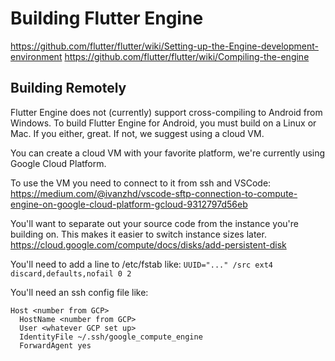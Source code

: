 # Building Flutter Engine

https://github.com/flutter/flutter/wiki/Setting-up-the-Engine-development-environment
https://github.com/flutter/flutter/wiki/Compiling-the-engine

## Building Remotely

Flutter Engine does not (currently) support cross-compiling to Android from
Windows.  To build Flutter Engine for Android, you must build on a Linux or Mac.
If you either, great.  If not, we suggest using a cloud VM.

You can create a cloud VM with your favorite platform, we're currently using
Google Cloud Platform.

To use the VM you need to connect to it from ssh and VSCode:
https://medium.com/@ivanzhd/vscode-sftp-connection-to-compute-engine-on-google-cloud-platform-gcloud-9312797d56eb

You'll want to separate out your source code from the instance you're building on.  This makes it easier to switch instance sizes later.
https://cloud.google.com/compute/docs/disks/add-persistent-disk

You'll need to add a line to /etc/fstab like:
```UUID="..." /src ext4 discard,defaults,nofail 0 2```

You'll need an ssh config file like:
```
Host <number from GCP>
  HostName <number from GCP>
  User <whatever GCP set up>
  IdentityFile ~/.ssh/google_compute_engine
  ForwardAgent yes
```

